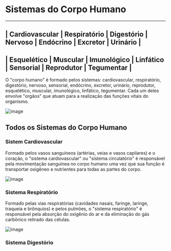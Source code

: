 # Sistemas do Corpo Humano

-------------------------------------------------------------------------------------------------
| Cardiovascular | Respiratório | Digestório  | Nervoso   | Endócrino | Excretor   | Urinário   |
-------------------------------------------------------------------------------------------------
| Esquelético    | Muscular     | Imunológico | Linfático | Sensorial | Reprodutor | Tegumentar |
-------------------------------------------------------------------------------------------------

O "corpo humano" é formado pelos sistemas: cardiovascular, respiratório, digestório, 
nervoso, sensorial, endócrino, excretor, urinário, reprodutor, esquelético, 
muscular, imunológico, linfático, tegumentar. Cada um deles envolve "orgãos" que atuam 
para a realização das funções vitais do organismo.

![image](https://github.com/user-attachments/assets/446a4100-7709-4877-9ab7-2a6fc832de7e)

## Todos os Sistemas do Corpo Humano

### Sistem Cardiovascular

Formado pelos vasos sanguíneos (artérias, veias e vasos 
capilares) e o coração, o "sistema cardiovascular" ou "sistema 
circulatório" é responsável pela movimentação sanguínea no 
corpo humano uma vez que sua função é transportar oxigêneo e 
nutrientes para todas as partes do corpo.

![image](https://github.com/user-attachments/assets/ce3b975d-c312-4b25-bea6-f3720a0aa69f)

### Sistema Respiratório

Formado pelas vias respiratórias (cavidades nasais, faringe, 
laringe, traqueia e brônquios) e pelos pulmões, o "sistema 
respiratório" é responsável pela absorção do oxigênio do ar e da 
eliminação do gás carbônico retirado das células.

![image](https://github.com/user-attachments/assets/59fe7f2e-887e-4724-b336-50da057dc4c5)

### Sistema Digestório


